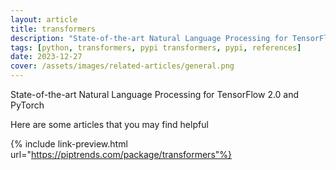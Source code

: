 ```yaml
---
layout: article
title: transformers
description: "State-of-the-art Natural Language Processing for TensorFlow 2.0 and PyTorch"
tags: [python, transformers, pypi transformers, pypi, references]
date: 2023-12-27
cover: /assets/images/related-articles/general.png
---
```


State-of-the-art Natural Language Processing for TensorFlow 2.0 and PyTorch

Here are some articles that you may find helpful

{% include link-preview.html url="https://piptrends.com/package/transformers"%}